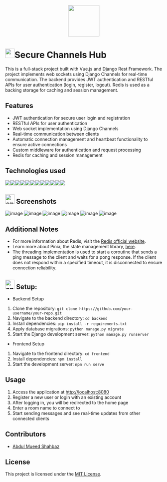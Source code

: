 <div align="center">
  <img src="https://media.giphy.com/media/MfnJATkfrAIBG/giphy.gif" width="100"/>
  
</div>

<h1><img src="https://media.giphy.com/media/hvRJCLFzcasrR4ia7z/giphy.gif" width="30px"/>Secure Channels Hub</h1>

This is a full-stack project built with Vue.js and Django Rest Framework. The project implements web sockets using Django Channels for real-time communication. The backend provides JWT authentication and RESTful APIs for user authentication (login, register, logout). Redis is used as a backing storage for caching and session management.

## Features

- JWT authentication for secure user login and registration
- RESTful APIs for user authentication
- Web socket implementation using Django Channels
- Real-time communication between clients
- Automatic connection management and heartbeat functionality to ensure active connections
- Custom middleware for authentication and request processing
- Redis for caching and session management


## Technologies used

<div style="display:flex">
  <img src="https://img.shields.io/badge/CSS3-1572B6?style=for-the-badge&logo=css3&logoColor=white" />
  <img src="https://img.shields.io/badge/JavaScript-323330?style=for-the-badge&logo=javascript&logoColor=F7DF1E" />
  <img src="https://img.shields.io/badge/Python-1572B6?style=for-the-badge&logo=python&logoColor=F7DF1E" />
  <img src="https://img.shields.io/badge/Django-323330?style=for-the-badge&logo=django&logoColor=F7DF1E" />
  <img src="https://img.shields.io/badge/Redis-white?style=for-the-badge&logo=redis&logoColor=red" />
  <img src="https://img.shields.io/badge/Pinia-orange?style=for-the-badge&logo=pinia&logoColor=red" />
  <img src="https://img.shields.io/badge/Pinia_Persistent-yellow?style=for-the-badge&logo=pinia&logoColor=red&color=orange" />
  <img src="https://img.shields.io/badge/json-5E5C5C?style=for-the-badge&logo=json&logoColor=white" />
  <img src="https://img.shields.io/badge/Vue.js-35495E?style=for-the-badge&logo=vuedotjs&logoColor=4FC08D" />  
  <img src="https://img.shields.io/badge/Django_Channels-blue?style=for-the-badge&logo=django&logoColor=yellow&color=blue" />
  <img src="https://img.shields.io/badge/Bootstrap-blue?style=for-the-badge&logo=bootstrap&logoColor=white&color=purple" />
   <img src="https://img.shields.io/badge/Font_Awesome-purple?style=for-the-badge&logo=fontawesome&logoColor=white&color=2321b0" />
  
</div>

<h2><img  width="30px" src="https://www.animatedimages.org/data/media/491/animated-television-image-0115.gif" border="0" alt="animated-television-image-0115" />
  Screenshots</h2>

![image](https://github.com/Abdul-Mueed-Shahbaz/Secure_Channels-Hub/assets/52679916/3a889a29-4a23-4304-89a9-01388d739472)
![image](https://github.com/Abdul-Mueed-Shahbaz/Secure_Channels-Hub/assets/52679916/da1ff96b-4fe9-45e1-b724-82650213a0a3)
![image](https://github.com/Abdul-Mueed-Shahbaz/Secure_Channels-Hub/assets/52679916/274d839b-2526-42f2-af70-f6ed0d5a5a9a)
![image](https://github.com/Abdul-Mueed-Shahbaz/Secure_Channels-Hub/assets/52679916/ef942bc8-24db-4784-9412-616f03cd37f1)
![image](https://github.com/Abdul-Mueed-Shahbaz/Secure_Channels-Hub/assets/52679916/6a2ca107-3d77-4c04-b07e-4a4501731ccc)
![image](https://github.com/Abdul-Mueed-Shahbaz/Secure_Channels-Hub/assets/52679916/3a2f8cb9-6d77-468e-8637-3852982165b3)


## Additional Notes

- For more information about Redis, visit the [Redis official website](https://redis.io/).
- Learn more about Pinia, the state management library, [here](https://pinia.esm.dev/).
- The threading implementation is used to start a coroutine that sends a ping message to the client and waits for a pong response. If the client does not respond within a specified timeout, it is disconnected to ensure connection reliability.

<h2><img width="30px" src="https://www.animatedimages.org/data/media/318/animated-computer-smiley-image-0080.gif" border="0" alt="animated-computer-smiley-image-0080" />  Setup:</h2>

- Backend Setup

1. Clone the repository: `git clone https://github.com/your-username/your-repo.git`
2. Navigate to the backend directory: `cd backend`
3. Install dependencies: `pip install -r requirements.txt`
4. Apply database migrations: `python manage.py migrate`
5. Start the Django development server: `python manage.py runserver`

- Frontend Setup

1. Navigate to the frontend directory: `cd frontend`
2. Install dependencies: `npm install`
3. Start the development server: `npm run serve`

## Usage

1. Access the application at [http://localhost:8080](http://localhost:8080)
2. Register a new user or login with an existing account
3. After logging in, you will be redirected to the home page
4. Enter a room name to connect to
5. Start sending messages and see real-time updates from other connected clients


## Contributors

- [Abdul Mueed Shahbaz]([https://github.com/your-username](https://github.com/Abdul-Mueed-Shahbaz))

## License

This project is licensed under the [MIT License](LICENSE).

